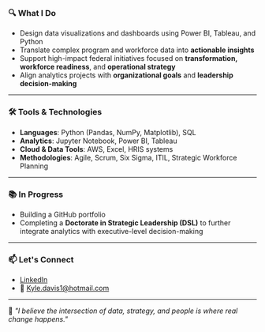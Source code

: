 ### 🔍 What I Do
- Design data visualizations and dashboards using Power BI, Tableau, and Python
- Translate complex program and workforce data into **actionable insights**
- Support high-impact federal initiatives focused on **transformation, workforce readiness**, and **operational strategy**
- Align analytics projects with **organizational goals** and **leadership decision-making**
---
### 🛠 Tools & Technologies
- **Languages**: Python (Pandas, NumPy, Matplotlib), SQL
- **Analytics**: Jupyter Notebook, Power BI, Tableau
- **Cloud & Data Tools**: AWS, Excel, HRIS systems
- **Methodologies**: Agile, Scrum, Six Sigma, ITIL, Strategic Workforce Planning
---
### 📚 In Progress
- Building a GitHub portfolio 
- Completing a **Doctorate in Strategic Leadership (DSL)** to further integrate analytics with executive-level decision-making
---
### 📫 Let's Connect
- [LinkedIn](https://www.linkedin.com/in/-kyledavis/)
- 📧 Kyle.davis1@hotmail.com
---
🔹 *"I believe the intersection of data, strategy, and people is where real change happens."*

